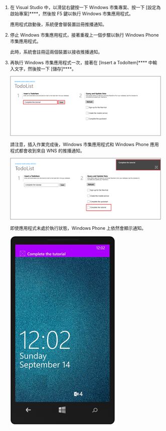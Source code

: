 1. 在 Visual Studio 中，以滑鼠右鍵按一下 Windows 市集專案、按一下 [設定為啟始專案]****，然後按 F5 鍵以執行 Windows 市集應用程式。

    應用程式啟動後，系統便會替裝置註冊推播通知。

2. 停止 Windows 市集應用程式，接著重複上一個步驟以執行 Windows Phone 市集應用程式。

    此時，系統會註冊這兩個裝置以接收推播通知。

3. 再執行 Windows 市集應用程式一次，接著在 [Insert a TodoItem]**** 中輸入文字，然後按一下 [儲存]****。

    ![](./media/mobile-services-javascript-backend-windows-universal-test-push/mobile-quickstart-push1.png)

    請注意，插入作業完成後，Windows 市集應用程式和 Windows Phone 應用程式都會收到來自 WNS 的推播通知。

    ![](./media/mobile-services-javascript-backend-windows-universal-test-push/mobile-quickstart-push2.png)

    即使應用程式未處於執行狀態，Windows Phone 上依然會顯示通知。

    ![](./media/mobile-services-javascript-backend-windows-universal-test-push/mobile-quickstart-push5-wp8.png)






